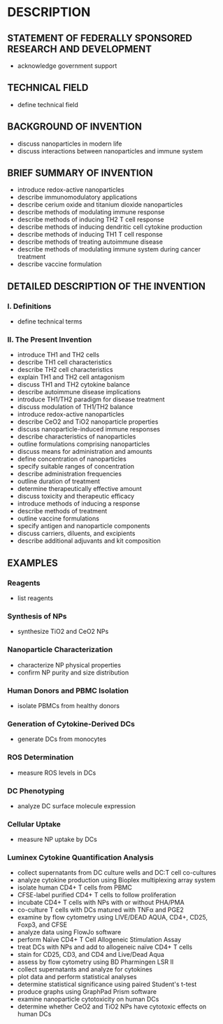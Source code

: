 # DESCRIPTION

## STATEMENT OF FEDERALLY SPONSORED RESEARCH AND DEVELOPMENT

- acknowledge government support

## TECHNICAL FIELD

- define technical field

## BACKGROUND OF INVENTION

- discuss nanoparticles in modern life
- discuss interactions between nanoparticles and immune system

## BRIEF SUMMARY OF INVENTION

- introduce redox-active nanoparticles
- describe immunomodulatory applications
- describe cerium oxide and titanium dioxide nanoparticles
- describe methods of modulating immune response
- describe methods of inducing TH2 T cell response
- describe methods of inducing dendritic cell cytokine production
- describe methods of inducing TH1 T cell response
- describe methods of treating autoimmune disease
- describe methods of modulating immune system during cancer treatment
- describe vaccine formulation

## DETAILED DESCRIPTION OF THE INVENTION

### I. Definitions

- define technical terms

### II. The Present Invention

- introduce TH1 and TH2 cells
- describe TH1 cell characteristics
- describe TH2 cell characteristics
- explain TH1 and TH2 cell antagonism
- discuss TH1 and TH2 cytokine balance
- describe autoimmune disease implications
- introduce TH1/TH2 paradigm for disease treatment
- discuss modulation of TH1/TH2 balance
- introduce redox-active nanoparticles
- describe CeO2 and TiO2 nanoparticle properties
- discuss nanoparticle-induced immune responses
- describe characteristics of nanoparticles
- outline formulations comprising nanoparticles
- discuss means for administration and amounts
- define concentration of nanoparticles
- specify suitable ranges of concentration
- describe administration frequencies
- outline duration of treatment
- determine therapeutically effective amount
- discuss toxicity and therapeutic efficacy
- introduce methods of inducing a response
- describe methods of treatment
- outline vaccine formulations
- specify antigen and nanoparticle components
- discuss carriers, diluents, and excipients
- describe additional adjuvants and kit composition

## EXAMPLES

### Reagents

- list reagents

### Synthesis of NPs

- synthesize TiO2 and CeO2 NPs

### Nanoparticle Characterization

- characterize NP physical properties
- confirm NP purity and size distribution

### Human Donors and PBMC Isolation

- isolate PBMCs from healthy donors

### Generation of Cytokine-Derived DCs

- generate DCs from monocytes

### ROS Determination

- measure ROS levels in DCs

### DC Phenotyping

- analyze DC surface molecule expression

### Cellular Uptake

- measure NP uptake by DCs

### Luminex Cytokine Quantification Analysis

- collect supernatants from DC culture wells and DC:T cell co-cultures
- analyze cytokine production using Bioplex multiplexing array system
- isolate human CD4+ T cells from PBMC
- CFSE-label purified CD4+ T cells to follow proliferation
- incubate CD4+ T cells with NPs with or without PHA/PMA
- co-culture T cells with DCs matured with TNFα and PGE2
- examine by flow cytometry using LIVE/DEAD AQUA, CD4+, CD25, Foxp3, and CFSE
- analyze data using FlowJo software
- perform Naïve CD4+ T Cell Allogeneic Stimulation Assay
- treat DCs with NPs and add to allogeneic naïve CD4+ T cells
- stain for CD25, CD3, and CD4 and Live/Dead Aqua
- assess by flow cytometry using BD Pharmingen LSR II
- collect supernatants and analyze for cytokines
- plot data and perform statistical analyses
- determine statistical significance using paired Student's t-test
- produce graphs using GraphPad Prism software
- examine nanoparticle cytotoxicity on human DCs
- determine whether CeO2 and TiO2 NPs have cytotoxic effects on human DCs

